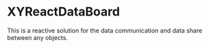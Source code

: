 # XYReactDataBoard
This is a reactive solution for the data communication and data share between any objects. 
